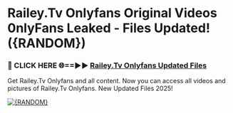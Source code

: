 # Railey.Tv Onlyfans Original Videos 0nlyFans Leaked - Files Updated! ({RANDOM})

<h3>🔴 CLICK HERE 🌐==►► <a href="https://betterlinks.top/A2PfLJ" rel="nofollow">Railey.Tv Onlyfans Updated Files</a></h3>

Get Railey.Tv Onlyfans and all content. Now you can access all videos and pictures of Railey.Tv Onlyfans. New Updated Files 2025!

[![{RANDOM}](https://i.imgur.com/ppqm5kG.gif)](https://betterlinks.top/A2PfLJ)